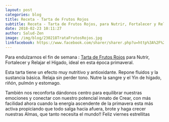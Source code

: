 ```yaml
---
layout: post
categories: blog
title: Receta - Tarta de Frutos Rojos
subtitle: Receta - Tarta de Frutos Rojos, para Nutrir, Fortalecer y Relajar el Hígado
date: 2018-02-23 10:11:27
author: Salud-Zen
image: /img/blog/230218TrataFrutosRojos.jpg
linkfacebook: https://www.facebook.com/sharer/sharer.php?u=http%3A%2F%2Fwww.salud-zen.com%2Fblog%2F2018%2F02%2F23%2FReceta-TartaFrutosRojos.html&amp;src=sdkpreparse
---
```

Para endulzarnos el fin de semana : [Tarta de Frutos Rojos][receta] para Nutrir, Fortalecer y Relajar el Hígado, ideal en esta época primaveral.

Esta tarta tiene un efecto muy nutritivo y antioxidante. Repone fluidos y la sustancia básica. Relaja sin perder tono. Nutre la sangre y el Yin de hígado, riñón, pulmón y estomago.

También nos reconforta dándonos centro para equilibrar nuestras emociones y conectar con nuestro potencial innato de Crear, con más facilidad ahora cuando la energía ascendente de la primavera esta más activa propiciando que todo salga hacia afuera, brote y haga crecer nuestras Almas, que tanto necesita el mundo!! Feliz viernes estrellitas

[receta]: {{site.url}}{{site.baseurl}}/postres/2018/02/23/tarta-frutosrojos.html

